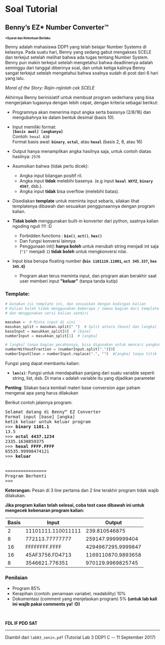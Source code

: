 # Soal Tutorial

## Benny’s EZ\* Number Converter™

<sup><sub>**\*Syarat dan Ketentuan Berlaku**</sub></sup>

Benny adalah mahasiswa DDP1 yang telah belajar Number Systems di kelasnya.
Pada suatu hari, Benny yang sedang gabut mengakses SCELE dan terkejut setelah
melihat bahwa ada tugas tentang Number System. Benny pun makin terkejut setelah
mengetahui bahwa deadlinenya adalah seminggu dari tanggal diberinya soal, dan
untuk ketiga kalinya Benny sangat terkejut setelah mengetahui bahwa soalnya
sudah di post dari 6 hari yang lalu.

*Moral of the Story: Rajin-rajinlah cek SCELE*

Akhirnya Benny berinisiatif untuk membuat program sederhana yang bisa
mengerjakan tugasnya dengan lebih cepat, dengan kriteria sebagai berikut:

- Programnya akan menerima input angka serta basisnya (2/8/16) dan mengubahnya
  ke dalam bentuk desimal (basis 10).

- Input memiliki format:  
  **`[basis awal] [angkanya]`**  
  Contoh: `hexal A10`  
  Format basis awal: **`binary`**, **`octal`**, atau **`hexal`**
  (basis 2, 8, atau 16)

- Output hanya menampilkan angka hasilnya saja, untuk contoh diatas hasilnya:
  `2576`

- Asumsikan bahwa (tidak perlu dicek):

  - Angka input bilangan positif ril.
  - Angka input **tidak** melebihi basenya. (e.g input **`hexal WXYZ`**,
    **`binary 4567`**, dsb.).
  - Angka input **tidak** bisa overflow (melebihi batas).

- Disediakan **template** untuk meminta input sebaris, silakan lihat
  templatenya dibawah dan sesuaikan penggunaannya dengan program kalian.

- **Tidak boleh** menggunakan built-in konverter dari python, saatnya kalian
  ngoding nguli !!!! :D

  - Forbidden functions : **`bin()`**, **`oct()`**, **`hex()`**
  - Dan fungsi konversi lainnya
  - Penggunaan int() **hanya boleh** untuk merubah string menjadi int saja
    (`"1"` menjadi `1`) **tidak boleh** untuk mengkonversi nilai.

- Input bisa berupa floating number
  **(`bin 1101110.11001`, `oct 345.337`, `hex 345.0`)**
  - Program akan terus meminta input, dan program akan berakhir saat user
    memberi input **"keluar"** (tanpa tanda kutip)

### Template:

```python
# Gunakan isi template ini, dan sesuaikan dengan kodingan kalian
# Kalian boleh tidak menggunakan beberapa / semua bagian dari template
# dan menggunakan versi kalian sendiri

masukan =  # Minta input di sini
masukan_split = masukan.split(" ")  # Split antara [base] dan [angka]
baseInput = masukkan_split[0]  # [base]
numberInput = masukkan_split[1]  # [angka]

# [angka] tanpa bagian pecahannya, bisa digunakan untuk mencari pangkat
numberWithoutFraction = (numberInput.split(".")[0]
numberInputClean = numberInput.replace(".", "")  #[angka] tanpa titik
```

Fungsi yang dapat membantu kalian:

- **`len(x)`**: Fungsi untuk mendapatkan panjang dari suatu variable seperti
  string, list, dsb. Di mana `x` adalah variable itu yang dijadikan parameter

**Penting**: Silakan baca kembali materi base conversion agar paham mengenai
apa yang harus dilakukan

Berikut contoh jalannya program:

<pre>
Selamat datang di Benny™ EZ Converter
Format input [base] [angka]
ketik keluar untuk keluar program
>>> <b>binary 1101.1</b>
13.5
>>> <b>octal 4437.1234</b>
2335.1630859375
>>> <b>hexal FFFF.FFFF</b>
65535.99998474121
>>> <b>keluar</b>


================
Program Berhenti
>>>
</pre>

**Keterangan:** Pesan di 3 line pertama dan 2 line terakhir program tidak wajib
dilakukan.

**Jika program kalian telah selesai, coba test case dibawah ini untuk mengecek
kebenaran program kalian:**

| Basis | Input              | Output             |
| ----- | ------------------ | ------------------ |
| 2     | 11101111.110011111 | 239.810546875      |
| 8     | 772113.77777777    | 259147.9999999404  |
| 16    | FFFFFFFF.FFFF      | 4294967295.9999847 |
| 16    | 45AF3756.FD4713    | 1169110870.9893658 |
| 8     | 3546621.776351     | 970129.9969825745  |

### Penilaian

- Program 85%
- Kerapihan (contoh: penamaan variabel, readability) 10%
- Dokumentasi (comment yang menjelaskan program) 5% **(untuk lab kali ini wajib
  pakai comments ya! :D)**

<br>

**FDL IF PDD SAT**

---

Diambil dari `lab03_senin.pdf` (Tutorial Lab 3 DDP1 C -- 11 September 2017)
